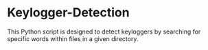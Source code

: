 # Keylogger-Detection
This Python script is designed to detect keyloggers by searching for specific words within files in a given directory.
